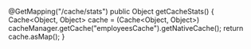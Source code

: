@GetMapping("/cache/stats")
    public Object getCacheStats() {
        Cache<Object, Object> cache = (Cache<Object, Object>) cacheManager.getCache("employeesCache").getNativeCache();
        return cache.asMap();
    }
